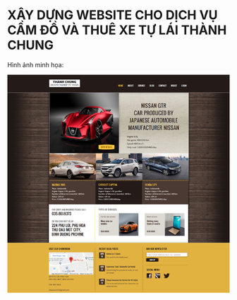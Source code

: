 # XÂY DỰNG WEBSITE CHO DỊCH VỤ CẦM ĐỒ VÀ THUÊ XE TỰ LÁI THÀNH CHUNG


Hình ảnh minh họa:


![Alt text](https://github.com/nhattan2204/BCTN/blob/master/image.png)
